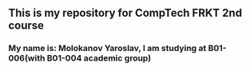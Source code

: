 ## This is my repository for CompTech FRKT 2nd course

### My name is: Molokanov Yaroslav, I am studying at B01-006(with B01-004 academic group)


